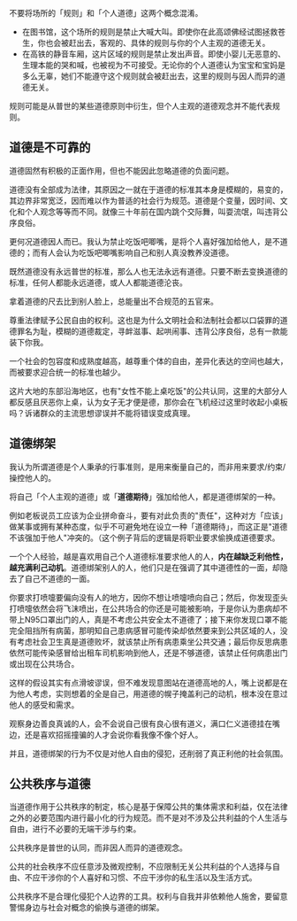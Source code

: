 不要将场所的「规则」和「个人道德」这两个概念混淆。

- 在图书馆，这个场所的规则是禁止大喊大叫。即使你在此高颂佛经试图拯救苍生，你也会被赶出去，客观的、具体的规则与你的个人主观的道德无关。
- 在高铁的静音车厢，这片区域的规则是禁止发出声音。即使小婴儿无恶意的、生理本能的哭和喊，也被视为不可接受。无论你的个人道德认为宝宝和宝妈是多么无辜，她们不能遵守这个规则就会被赶出去，这里的规则与因人而异的道德无关。

规则可能是从普世的某些道德原则中衍生，但个人主观的道德观念并不能代表规则。

## 道德是不可靠的

道德固然有积极的正面作用，但也不能因此忽略道德的负面问题。

道德没有全部成为法律，其原因之一就在于道德的标准其本身是模糊的，易变的，其边界非常宽泛，因而难以作为普适的社会行为规范。道德是个变量，因时间、文化和个人观念等等而不同。就像三十年前在国内跳个交际舞，叫耍流氓，叫违背公序良俗。

更何况道德因人而已。我认为禁止吃饭吧唧嘴，是将个人喜好强加给他人，是不道德的；而有人会认为吃饭吧唧嘴影响自己和别人真没教养没道德。

既然道德没有永远普世的标准，那么人也无法永远有道德。只要不断去变换道德的标准，任何人都能永远道德，或人人都能道德沦丧。

拿着道德的尺去比到别人脸上，总能量出不合规范的五官来。

尊重法律赋予公民自由的权利。这也是为什么文明社会和法制社会都以口袋罪的道德罪名为耻，模糊的道德裁定，寻衅滋事、起哄闹事、违背公序良俗，总有一款能装下你我。

一个社会的包容度和成熟度越高，越尊重个体的自由，差异化表达的空间也越大，而被要求迎合统一的标准也越少。

这片大地的东部沿海地区，也有"女性不能上桌吃饭"的公共认同，这里的大部分人都反感且厌恶你上桌，认为女子无才便是德，那你会在飞机经过这里时收起小桌板吗？诉诸群众的主流思想谬误并不能将错误变成真理。

## 道德绑架

我认为所谓道德是个人秉承的行事准则，是用来衡量自己的，而非用来要求/约束/操控他人的。

将自己「个人主观的道德」或「**道德期待**」强加给他人，都是道德绑架的一种。

例如老板说员工应该为企业拼命奋斗，要有对此负责的"责任"，这种对方「应该」做某事或拥有某种态度，似乎不可避免地在设立一种「道德期待」，而这正是"道德不该强加于他人"冲突的。（这个例子背后的逻辑是将职业要求偷换成道德要求。

一个个人经验，越是喜欢用自己个人道德标准要求他人的人，**内在越缺乏利他性，越充满利己动机**。道德绑架别人的人，他们只是在强调了其中道德性的一面，却隐去了自己不道德的一面。

你要求打喷嚏要偏向没有人的地方，因你不想让喷嚏喷向自己；然后，你发现歪头打喷嚏依然会将飞沫喷出，在公共场合的你还是可能被影响，于是你认为患病却不带上N95口罩出门的人，真是不考虑公共安全太不道德了；接下来你发现口罩不能完全阻挡所有病菌，那明知自己患病感冒可能传染却依然要来到公共区域的人，没有考虑社会卫生真是道德败坏，就该禁止所有病患乘坐公共交通；最后你反思病患依然可能传染感冒给出租车司机影响到他人，还是不够道德，该禁止任何病患出门或出现在公共场合。

这样的假设其实有点滑坡谬误，但不难发现意图站在道德高地的人，嘴上说都是在为他人考虑，实则想着的全是自己，用道德的幌子掩盖利己的动机，根本没在意过他人的感受和需求。

观察身边善良真诚的人，会不会说自己很有良心很有道义，满口仁义道德挂在嘴边，还是喜欢招摇撞骗的人才会说你看我像不像个好人。

并且，道德绑架的行为不仅是对他人自由的侵犯，还削弱了真正利他的社会氛围。

## 公共秩序与道德

当道德作用于公共秩序的制定，核心是基于保障公共的集体需求和利益，仅在法律之外的必要范围内进行最小化的行为规范。而不是对不涉及公共利益的个人生活与自由，进行不必要的无端干涉与约束。

公共秩序是普世的认同，而非因人而异的道德观念。

公共的社会秩序不应任意涉及微观控制，不应限制无关公共利益的个人选择与自由、不应干涉你的个人喜好和习惯、不应干涉你的私生活以及生活方式。

公共秩序不是合理化侵犯个人边界的工具。权利与自我并非依赖他人施舍，要留意警惕身边与社会对概念的偷换与道德的绑架。
